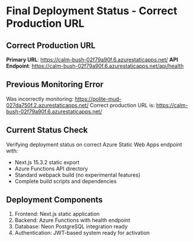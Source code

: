 # Final Deployment Status - Correct Production URL

## Correct Production URL
**Primary URL**: https://calm-bush-02f79a90f.6.azurestaticapps.net/
**API Endpoint**: https://calm-bush-02f79a90f.6.azurestaticapps.net/api/health

## Previous Monitoring Error
Was incorrectly monitoring: https://polite-mud-027da750f.2.azurestaticapps.net/
Correct production URL is: https://calm-bush-02f79a90f.6.azurestaticapps.net/

## Current Status Check
Verifying deployment status on correct Azure Static Web Apps endpoint with:
- Next.js 15.3.2 static export
- Azure Functions API directory
- Standard webpack build (no experimental features)
- Complete build scripts and dependencies

## Deployment Components
1. Frontend: Next.js static application
2. Backend: Azure Functions with health endpoint
3. Database: Neon PostgreSQL integration ready
4. Authentication: JWT-based system ready for activation